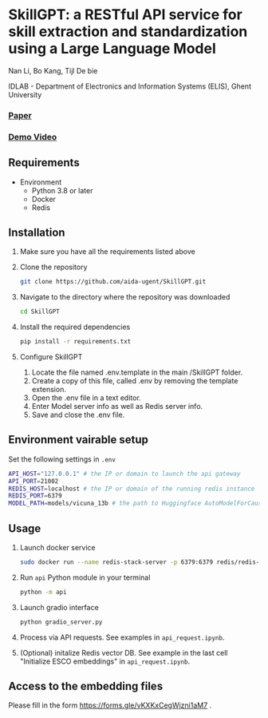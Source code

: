 # SkillGPT: a RESTful API service for skill extraction and standardization using a Large Language Model
Nan Li, Bo Kang, Tijl De bie

IDLAB - Department of Electronics and Information Systems (ELIS), Ghent University

### [Paper](https://arxiv.org/abs/2304.11060)

### [Demo Video](http://bokang.io/videos/SkillGPT.mp4)

## Requirements
- Environment
    - Python 3.8 or later
    - Docker
    - Redis

## Installation
1. Make sure you have all the requirements listed above

2. Clone the repository
    ``` bash
    git clone https://github.com/aida-ugent/SkillGPT.git
    ```
    
3. Navigate to the directory where the repository was downloaded
    ``` bash
    cd SkillGPT
    ```

4. Install the required dependencies
    ``` bash
    pip install -r requirements.txt
    ```
    
5. Configure SkillGPT
    1. Locate the file named .env.template in the main /SkillGPT folder.
    2. Create a copy of this file, called .env by removing the template extension.
    3. Open the .env file in a text editor.
    4. Enter Model server info as well as Redis server info.
    5. Save and close the .env file.

## Environment vairable setup
Set the following settings in `.env`
  ``` bash 
  API_HOST="127.0.0.1" # the IP or domain to launch the api gateway
  API_PORT=21002
  REDIS_HOST=localhost # the IP or domain of the running redis instance
  REDIS_PORT=6379
  MODEL_PATH=models/vicuna_13b # the path to Huggingface AutoModelForCausalLM model
  ```

## Usage
1. Launch docker service
    ``` bash
    sudo docker run --name redis-stack-server -p 6379:6379 redis/redis-stack-server:latest
    ```
    
2. Run `api` Python module in your terminal
    ``` bash
    python -m api
    ```

3. Launch gradio interface
    ``` bash
    python gradio_server.py
    ```

4. Process via API requests. See examples in `api_request.ipynb`.

5. (Optional) initalize Redis vector DB. See example in the last cell "Initialize ESCO embeddings" in `api_request.ipynb`.

## Access to the embedding files
Please fill in the form https://forms.gle/vKXKxCegWjzni1aM7 .

